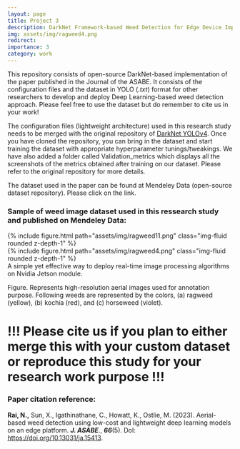 ```yaml
---
layout: page
title: Project 3
description: DarkNet Framework-based Weed Detection for Edge Device Implementation
img: assets/img/ragweed4.png
redirect: 
importance: 3
category: work
---
```


This repository consists of open-source DarkNet-based implementation of the paper published in the Journal of the ASABE. It consists of the configuration files and the dataset in YOLO (*.txt*) format for other researchers to develop and deploy Deep Learning-based weed detection approach. Please feel free to use the dataset but do remember to cite us in your work!

The configuration files (lightweight architecture) used in this research study needs to be merged with the original repository of [DarkNet YOLOv4](https://github.com/AlexeyAB/darknet). Once you have cloned the repository, you can bring in the dataset and start training the dataset with appropriate hyperparameter tunings/tweakings. We have also added a folder called Validation_metrics which displays all the screenshots of the metrics obtained after training on our dataset. Please refer to the original repository for more details.  

The dataset used in the paper can be found at Mendeley Data (open-source dataset repository). Please click on the link.

### Sample of weed image dataset used in this ressearch study and published on Mendeley Data:

<div class="row mt-3">
    <div class="col-sm mt-3 mt-md-0">
        {% include figure.html path="assets/img/ragweed11.png" class="img-fluid rounded z-depth-1" %}
    </div>
    <div class="col-sm mt-3 mt-md-0">
        {% include figure.html path="assets/img/ragweed4.png" class="img-fluid rounded z-depth-1" %}
    </div>
</div>
<div class="caption">
    A simple yet effective way to deploy real-time image processing algorithms on Nvidia Jetson module. 
</div>

Figure. Represents high-resolution aerial images used for annotation purpose. Following weeds are represented by the colors, (a) ragweed (yellow), (b) kochia (red), and (c) horseweed (violet).

# !!! Please cite us if you plan to either merge this with your custom dataset or reproduce this study for your research work purpose !!!

### Paper citation reference:
**Rai, N.,** Sun, X., Igathinathane, C., Howatt, K., Ostlie, M. (2023). Aerial-based weed detection using low-cost and lightweight deep learning models on an edge platform. ***J. ASABE***., ***66***(5). DoI: https://doi.org/10.13031/ja.15413.
